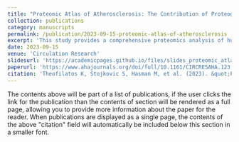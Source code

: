 ```yaml
---
title: "Proteomic Atlas of Atherosclerosis: The Contribution of Proteoglycans to Sex Differences, Plaque Phenotypes, and Outcomes"
collection: publications
category: manuscripts
permalink: /publication/2023-09-15-proteomic-atlas-of-atherosclerosis
excerpt: 'This study provides a comprehensive proteomics analysis of human atherosclerotic plaques, revealing sex differences and distinct plaque phenotypes with prognostic implications.'
date: 2023-09-15
venue: 'Circulation Research'
slidesurl: 'https://academicpages.github.io/files/slides_proteomic_atlas.pdf'
paperurl: 'https://www.ahajournals.org/doi/full/10.1161/CIRCRESAHA.123.322590'
citation: 'Theofilatos K, Stojkovic S, Hasman M, et al. (2023). &quot;Proteomic Atlas of Atherosclerosis: The Contribution of Proteoglycans to Sex Differences, Plaque Phenotypes, and Outcomes.&quot; <i>Circulation Research</i>. 133(7):542-558. doi:10.1161/CIRCRESAHA.123.322590.'
---
```


The contents above will be part of a list of publications, if the user clicks the link for the publication than the contents of section will be rendered as a full page, allowing you to provide more information about the paper for the reader. When publications are displayed as a single page, the contents of the above "citation" field will automatically be included below this section in a smaller font.
